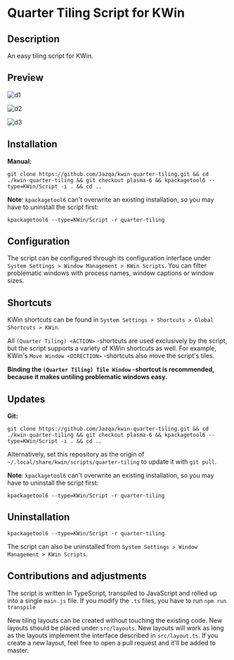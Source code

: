 # Quarter Tiling Script for KWin

## Description

An easy tiling script for KWin.

## Preview

![d1](https://i.imgur.com/mjlK2s9.gif)

![d2](https://i.imgur.com/xsuEXhw.gif)

![d3](https://i.imgur.com/7rN8hg2.gif)

## Installation

**Manual:**

    git clone https://github.com/Jazqa/kwin-quarter-tiling.git && cd ./kwin-quarter-tiling && git checkout plasma-6 && kpackagetool6 --type=KWin/Script -i . && cd ..

**Note**: `kpackagetool6` can't overwrite an existing installation, so you may have to uninstall the script first:

    kpackagetool6 --type=KWin/Script -r quarter-tiling

## Configuration

The script can be configured through its configuration interface under `System Settings > Window Management > KWin Scripts`. You can filter problematic windows with process names, window captions or window sizes.

## Shortcuts

KWin shortcuts can be found in `System Settings > Shortcuts > Global Shortcuts > KWin`.

All `(Quarter Tiling) <ACTION>` -shortcuts are used exclusively by the script, but the script supports a variety of KWin shortcuts as well. For example, KWin's `Move Window <DIRECTION>` -shortcuts also move the script's tiles.

**Binding the `(Quarter Tiling) Tile Window` -shortcut is recommended, because it makes untiling problematic windows easy.**

## Updates

**Git:**

    git clone https://github.com/Jazqa/kwin-quarter-tiling.git && cd ./kwin-quarter-tiling && git checkout plasma-6 && kpackagetool6 --type=KWin/Script -i . && cd ..

Alternatively, set this repository as the origin of `~/.local/share/kwin/scripts/quarter-tiling` to update it with `git pull`.

**Note**: `kpackagetool6` can't overwrite an existing installation, so you may have to uninstall the script first:

    kpackagetool6 --type=KWin/Script -r quarter-tiling

## Uninstallation

    kpackagetool6 --type=KWin/Script -r quarter-tiling

The script can also be uninstalled from `System Settings > Window Management > KWin Scripts`.

## Contributions and adjustments

The script is written in TypeScript, transpiled to JavaScript and rolled up into a single `main.js` file. If you modify the `.ts` files, you have to run `npm run transpile`

New tiling layouts can be created without touching the existing code. New layouts should be placed under `src/layouts`. New layouts will work as long as the layouts implement the interface described in `src/layout.ts`. If you create a new layout, feel free to open a pull request and it'll be added to master.
